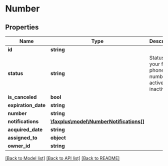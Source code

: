 # Number

## Properties
Name | Type | Description | Notes
------------ | ------------- | ------------- | -------------
**id** | **string** |  | [optional] 
**status** | **string** | Status of your fax phone number e.g. active, inactive. | [optional] 
**is_canceled** | **bool** |  | [optional] 
**expiration_date** | **string** |  | [optional] 
**number** | **string** |  | [optional] 
**notifications** | [**\faxplus\model\NumberNotifications[]**](NumberNotifications.md) |  | [optional] 
**acquired_date** | **string** |  | [optional] 
**assigned_to** | **object** |  | [optional] 
**owner_id** | **string** |  | [optional] 

[[Back to Model list]](../README.md#documentation-for-models) [[Back to API list]](../README.md#documentation-for-api-endpoints) [[Back to README]](../README.md)


